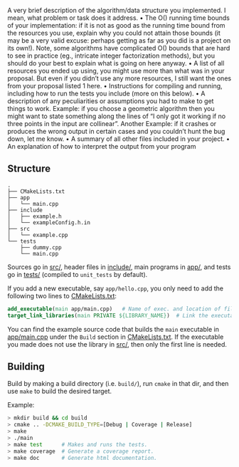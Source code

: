 A very brief description of the algorithm/data structure you implemented. I mean, what
problem or task does it address.
• The O() running time bounds of your implementation: if it is not as good as the running
time bound from the resources you use, explain why you could not attain those bounds (it
may be a very valid excuse: perhaps getting as far as you did is a project on its own!). Note,
some algorithms have complicated O() bounds that are hard to see in practice (eg., intricate
integer factorization methods), but you should do your best to explain what is going on here
anyway.
• A list of all resources you ended up using, you might use more than what was in your proposal.
But even if you didn’t use any more resources, I still want the ones from your proposal listed
1
here.
• Instructions for compiling and running, including how to run the tests you include (more on
this below).
• A description of any peculiarities or assumptions you had to make to get things to work.
Example: if you choose a geometric algorithm then you might want to state something along
the lines of “I only got it working if no three points in the input are collinear”. Another
Example: if it crashes or produces the wrong output in certain cases and you couldn’t hunt
the bug down, let me know.
• A summary of all other files included in your project.
• An explanation of how to interpret the output from your program
## Structure
``` text
.
├── CMakeLists.txt
├── app
│   └── main.cpp
├── include
│   ├── example.h
│   └── exampleConfig.h.in
├── src
│   └── example.cpp
└── tests
    ├── dummy.cpp
    └── main.cpp
```

Sources go in [src/](src/), header files in [include/](include/), main programs in [app/](app), and
tests go in [tests/](tests/) (compiled to `unit_tests` by default).

If you add a new executable, say `app/hello.cpp`, you only need to add the following two lines to [CMakeLists.txt](CMakeLists.txt):

``` cmake
add_executable(main app/main.cpp)   # Name of exec. and location of file.
target_link_libraries(main PRIVATE ${LIBRARY_NAME})  # Link the executable to lib built from src/*.cpp (if it uses it).
```

You can find the example source code that builds the `main` executable in [app/main.cpp](app/main.cpp) under the `Build` section in [CMakeLists.txt](CMakeLists.txt).
If the executable you made does not use the library in [src/](src), then only the first line is needed.



## Building

Build by making a build directory (i.e. `build/`), run `cmake` in that dir, and then use `make` to build the desired target.

Example:

``` bash
> mkdir build && cd build
> cmake .. -DCMAKE_BUILD_TYPE=[Debug | Coverage | Release]
> make
> ./main
> make test      # Makes and runs the tests.
> make coverage  # Generate a coverage report.
> make doc       # Generate html documentation.
```
